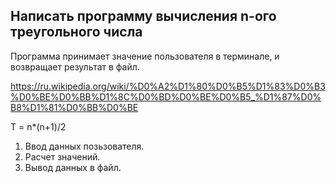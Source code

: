 ## Написать программу вычисления n-ого треугольного числа

Программа принимает значение пользователя в терминале, и возвращает результат в файл.

https://ru.wikipedia.org/wiki/%D0%A2%D1%80%D0%B5%D1%83%D0%B3%D0%BE%D0%BB%D1%8C%D0%BD%D0%BE%D0%B5_%D1%87%D0%B8%D1%81%D0%BB%D0%BE

T = n*(n+1)/2

1. Ввод данных позьзователя.
2. Расчет значений.
3. Вывод данных в файл.